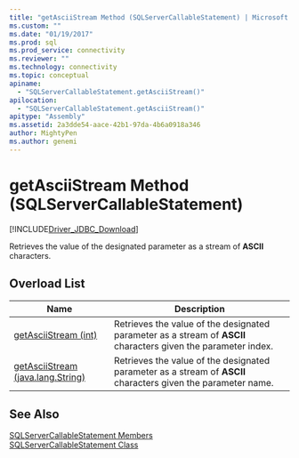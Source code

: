 ```yaml
---
title: "getAsciiStream Method (SQLServerCallableStatement) | Microsoft Docs"
ms.custom: ""
ms.date: "01/19/2017"
ms.prod: sql
ms.prod_service: connectivity
ms.reviewer: ""
ms.technology: connectivity
ms.topic: conceptual
apiname: 
  - "SQLServerCallableStatement.getAsciiStream()"
apilocation: 
  - "SQLServerCallableStatement.getAsciiStream()"
apitype: "Assembly"
ms.assetid: 2a3dde54-aace-42b1-97da-4b6a0918a346
author: MightyPen
ms.author: genemi
---
```

# getAsciiStream Method (SQLServerCallableStatement)
[!INCLUDE[Driver_JDBC_Download](../../../includes/driver_jdbc_download.md)]

  Retrieves the value of the designated parameter as a stream of **ASCII** characters.  
  
## Overload List  
  
|Name|Description|  
|----------|-----------------|  
|[getAsciiStream &#40;int&#41;](../../../connect/jdbc/reference/getasciistream-int.md)|Retrieves the value of the designated parameter as a stream of **ASCII** characters given the parameter index.|  
|[getAsciiStream &#40;java.lang.String&#41;](../../../connect/jdbc/reference/getasciistream-java-lang-string.md)|Retrieves the value of the designated parameter as a stream of **ASCII** characters given the parameter name.|  
  
## See Also  
 [SQLServerCallableStatement Members](../../../connect/jdbc/reference/sqlservercallablestatement-members.md)   
 [SQLServerCallableStatement Class](../../../connect/jdbc/reference/sqlservercallablestatement-class.md)  
  
  
